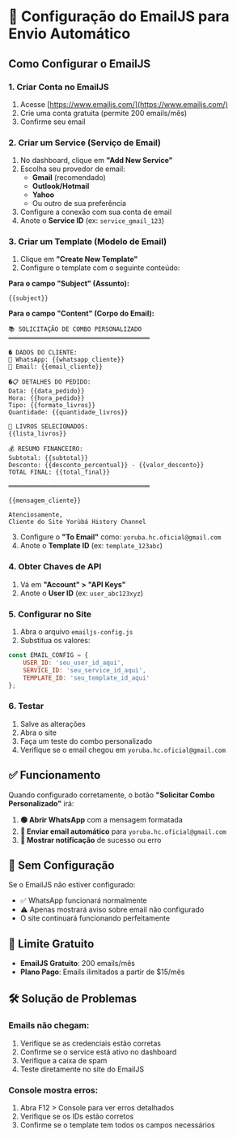 # 📧 Configuração do EmailJS para Envio Automático

## Como Configurar o EmailJS

### 1. Criar Conta no EmailJS
1. Acesse [https://www.emailjs.com/](https://www.emailjs.com/)
2. Crie uma conta gratuita (permite 200 emails/mês)
3. Confirme seu email

### 2. Criar um Service (Serviço de Email)
1. No dashboard, clique em **"Add New Service"**
2. Escolha seu provedor de email:
   - **Gmail** (recomendado)
   - **Outlook/Hotmail**
   - **Yahoo**
   - Ou outro de sua preferência
3. Configure a conexão com sua conta de email
4. Anote o **Service ID** (ex: `service_gmail_123`)

### 3. Criar um Template (Modelo de Email)
1. Clique em **"Create New Template"**
2. Configure o template com o seguinte conteúdo:

**Para o campo "Subject" (Assunto):**
```
{{subject}}
```

**Para o campo "Content" (Corpo do Email):**
```
📚 SOLICITAÇÃO DE COMBO PERSONALIZADO
═══════════════════════════════════════

� DADOS DO CLIENTE:
📱 WhatsApp: {{whatsapp_cliente}}
📧 Email: {{email_cliente}}

�📋 DETALHES DO PEDIDO:
Data: {{data_pedido}}
Hora: {{hora_pedido}}
Tipo: {{formato_livros}}
Quantidade: {{quantidade_livros}}

📖 LIVROS SELECIONADOS:
{{lista_livros}}

💰 RESUMO FINANCEIRO:
Subtotal: {{subtotal}}
Desconto: {{desconto_percentual}} - {{valor_desconto}}
TOTAL FINAL: {{total_final}}

═══════════════════════════════════════

{{mensagem_cliente}}

Atenciosamente,
Cliente do Site Yorùbá History Channel
```

3. Configure o **"To Email"** como: `yoruba.hc.oficial@gmail.com`
4. Anote o **Template ID** (ex: `template_123abc`)

### 4. Obter Chaves de API
1. Vá em **"Account" > "API Keys"**
2. Anote o **User ID** (ex: `user_abc123xyz`)

### 5. Configurar no Site
1. Abra o arquivo `emailjs-config.js`
2. Substitua os valores:
```javascript
const EMAIL_CONFIG = {
    USER_ID: 'seu_user_id_aqui',
    SERVICE_ID: 'seu_service_id_aqui', 
    TEMPLATE_ID: 'seu_template_id_aqui'
};
```

### 6. Testar
1. Salve as alterações
2. Abra o site
3. Faça um teste do combo personalizado
4. Verifique se o email chegou em `yoruba.hc.oficial@gmail.com`

## ✅ Funcionamento

Quando configurado corretamente, o botão **"Solicitar Combo Personalizado"** irá:

1. **🟢 Abrir WhatsApp** com a mensagem formatada
2. **📧 Enviar email automático** para `yoruba.hc.oficial@gmail.com`
3. **🔔 Mostrar notificação** de sucesso ou erro

## 🚨 Sem Configuração

Se o EmailJS não estiver configurado:
- ✅ WhatsApp funcionará normalmente
- ⚠️ Apenas mostrará aviso sobre email não configurado
- O site continuará funcionando perfeitamente

## 📝 Limite Gratuito

- **EmailJS Gratuito**: 200 emails/mês
- **Plano Pago**: Emails ilimitados a partir de $15/mês

## 🛠️ Solução de Problemas

### Emails não chegam:
1. Verifique se as credenciais estão corretas
2. Confirme se o service está ativo no dashboard
3. Verifique a caixa de spam
4. Teste diretamente no site do EmailJS

### Console mostra erros:
1. Abra F12 > Console para ver erros detalhados
2. Verifique se os IDs estão corretos
3. Confirme se o template tem todos os campos necessários